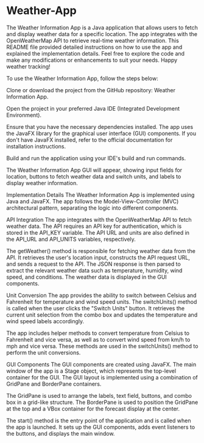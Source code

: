 # Weather-App
The Weather Information App is a Java application that allows users to fetch and display weather data for a specific location. The app integrates with the OpenWeatherMap API to retrieve real-time weather information. This README file provided detailed instructions on how to use the app and explained the implementation details. Feel free to explore the code and make any modifications or enhancements to suit your needs. Happy weather tracking!

To use the Weather Information App, follow the steps below:

Clone or download the project from the GitHub repository: Weather Information App.

Open the project in your preferred Java IDE (Integrated Development Environment).

Ensure that you have the necessary dependencies installed. The app uses the JavaFX library for the graphical user interface (GUI) components. If you don't have JavaFX installed, refer to the official documentation for installation instructions.

Build and run the application using your IDE's build and run commands.

The Weather Information App GUI will appear, showing input fields for location, buttons to fetch weather data and switch units, and labels to display weather information.

Implementation Details
The Weather Information App is implemented using Java and JavaFX. The app follows the Model-View-Controller (MVC) architectural pattern, separating the logic into different components.

API Integration
The app integrates with the OpenWeatherMap API to fetch weather data. The API requires an API key for authentication, which is stored in the API_KEY variable. The API URL and units are also defined in the API_URL and API_UNITS variables, respectively.

The getWeather() method is responsible for fetching weather data from the API. It retrieves the user's location input, constructs the API request URL, and sends a request to the API. The JSON response is then parsed to extract the relevant weather data such as temperature, humidity, wind speed, and conditions. The weather data is displayed in the GUI components.

Unit Conversion
The app provides the ability to switch between Celsius and Fahrenheit for temperature and wind speed units. The switchUnits() method is called when the user clicks the "Switch Units" button. It retrieves the current unit selection from the combo box and updates the temperature and wind speed labels accordingly.

The app includes helper methods to convert temperature from Celsius to Fahrenheit and vice versa, as well as to convert wind speed from km/h to mph and vice versa. These methods are used in the switchUnits() method to perform the unit conversions.

GUI Components
The GUI components are created using JavaFX. The main window of the app is a Stage object, which represents the top-level container for the GUI. The GUI layout is implemented using a combination of GridPane and BorderPane containers.

The GridPane is used to arrange the labels, text field, buttons, and combo box in a grid-like structure. The BorderPane is used to position the GridPane at the top and a VBox container for the forecast display at the center.

The start() method is the entry point of the application and is called when the app is launched. It sets up the GUI components, adds event listeners to the buttons, and displays the main window.
